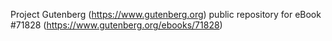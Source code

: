 Project Gutenberg (https://www.gutenberg.org) public repository
for eBook #71828 (https://www.gutenberg.org/ebooks/71828)
